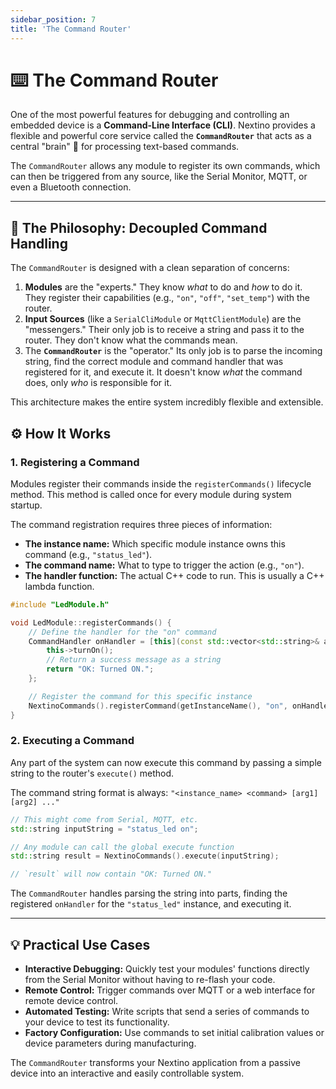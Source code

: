 ```yaml
---
sidebar_position: 7
title: 'The Command Router'
---
```


# ⌨️ The Command Router

One of the most powerful features for debugging and controlling an embedded device is a **Command-Line Interface (CLI)**. Nextino provides a flexible and powerful core service called the **`CommandRouter`** that acts as a central "brain" 🧠 for processing text-based commands.

The `CommandRouter` allows any module to register its own commands, which can then be triggered from any source, like the Serial Monitor, MQTT, or even a Bluetooth connection.

---

## 🎯 The Philosophy: Decoupled Command Handling

The `CommandRouter` is designed with a clean separation of concerns:

1. **Modules** are the "experts." They know *what* to do and *how* to do it. They register their capabilities (e.g., `"on"`, `"off"`, `"set_temp"`) with the router.
2. **Input Sources** (like a `SerialCliModule` or `MqttClientModule`) are the "messengers." Their only job is to receive a string and pass it to the router. They don't know what the commands mean.
3. The **`CommandRouter`** is the "operator." Its only job is to parse the incoming string, find the correct module and command handler that was registered for it, and execute it. It doesn't know *what* the command does, only *who* is responsible for it.

This architecture makes the entire system incredibly flexible and extensible.

## ⚙️ How It Works

### 1. Registering a Command

Modules register their commands inside the `registerCommands()` lifecycle method. This method is called once for every module during system startup.

The command registration requires three pieces of information:

* **The instance name:** Which specific module instance owns this command (e.g., `"status_led"`).
* **The command name:** What to type to trigger the action (e.g., `"on"`).
* **The handler function:** The actual C++ code to run. This is usually a C++ lambda function.

```cpp title="Example: LedModule_cmd.cpp"
#include "LedModule.h"

void LedModule::registerCommands() {
    // Define the handler for the "on" command
    CommandHandler onHandler = [this](const std::vector<std::string>& args) -> std::string {
        this->turnOn();
        // Return a success message as a string
        return "OK: Turned ON.";
    };

    // Register the command for this specific instance
    NextinoCommands().registerCommand(getInstanceName(), "on", onHandler);
}
```

### 2. Executing a Command

Any part of the system can now execute this command by passing a simple string to the router's `execute()` method.

The command string format is always: `"<instance_name> <command> [arg1] [arg2] ..."`

```cpp
// This might come from Serial, MQTT, etc.
std::string inputString = "status_led on";

// Any module can call the global execute function
std::string result = NextinoCommands().execute(inputString);

// `result` will now contain "OK: Turned ON."
```

The `CommandRouter` handles parsing the string into parts, finding the registered `onHandler` for the `"status_led"` instance, and executing it.

---

## 💡 Practical Use Cases

* **Interactive Debugging:** Quickly test your modules' functions directly from the Serial Monitor without having to re-flash your code.
* **Remote Control:** Trigger commands over MQTT or a web interface for remote device control.
* **Automated Testing:** Write scripts that send a series of commands to your device to test its functionality.
* **Factory Configuration:** Use commands to set initial calibration values or device parameters during manufacturing.

The `CommandRouter` transforms your Nextino application from a passive device into an interactive and easily controllable system.
